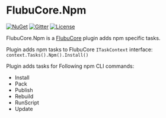 # FlubuCore.Npm

[![NuGet](https://img.shields.io/nuget/v/FlubuCore.CakePlugin.svg)](https://www.nuget.org/packages/FlubuCore.Npm/)
[![Gitter](https://img.shields.io/gitter/room/FlubuCore/Lobby.svg)](https://gitter.im/FlubuCore/Lobby?utm_source=badge&utm_medium=badge&utm_campaign=pr-badge&utm_content=badge)
[![License](https://img.shields.io/github/license/flubu-core/flubuCore.CakePlugin.svg)](https://github.com/flubu-core/FlubuCore.Npm/blob/master/LICENSE)

FlubuCore.Npm is a [FlubuCore](https://github.com/flubu-core/flubu.core) plugin adds npm specific tasks.

Plugin adds npm tasks to FlubuCore ``` ITaskContext ``` interface:  ``` context.Tasks().Npm().Install() ```

Plugin adds tasks for Following npm CLI commands:
* Install
* Pack
* Publish
* Rebuild
* RunScript
* Update
